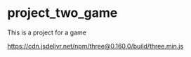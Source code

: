 # project_two_game
This is a project for a game

https://cdn.jsdelivr.net/npm/three@0.160.0/build/three.min.js